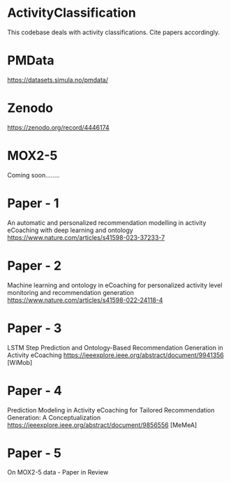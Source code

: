 # ActivityClassification
This codebase deals with activity classifications. Cite papers accordingly.

# PMData
https://datasets.simula.no/pmdata/

# Zenodo
https://zenodo.org/record/4446174

# MOX2-5
Coming soon........

# Paper - 1
An automatic and personalized recommendation modelling in activity eCoaching with deep learning and ontology
https://www.nature.com/articles/s41598-023-37233-7

# Paper - 2
Machine learning and ontology in eCoaching for personalized activity level monitoring and recommendation generation
https://www.nature.com/articles/s41598-022-24118-4

# Paper - 3
LSTM Step Prediction and Ontology-Based Recommendation Generation in Activity eCoaching
https://ieeexplore.ieee.org/abstract/document/9941356 [WiMob]

# Paper - 4
Prediction Modeling in Activity eCoaching for Tailored Recommendation Generation: A Conceptualization
https://ieeexplore.ieee.org/abstract/document/9856556 [MeMeA]

# Paper - 5
On MOX2-5 data - Paper in Review
